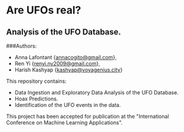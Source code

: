 # Are UFOs real?
## Analysis of the UFO Database.

###Authors:

* Anna Lafontant {annacogito@gmail.com},
* Ren Yi {renyi.ny2009@gmail.com},
* Harish Kashyap {kashyap@voyagenius.city}

This repository contains:
* Data Ingestion and Exploratory Data Analysis of the UFO Database.
* Hoax Predictions.
* Identification of the UFO events in the data.

This project has been accepted for publication at the "International Conference on Machine Learning Applications".